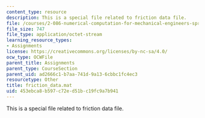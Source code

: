 ```yaml
---
content_type: resource
description: This is a special file related to friction data file.
file: /courses/2-086-numerical-computation-for-mechanical-engineers-spring-2013/453ebca8b597c72ed51bc19fc9a7b941_friction_data.mat
file_size: 747
file_type: application/octet-stream
learning_resource_types:
- Assignments
license: https://creativecommons.org/licenses/by-nc-sa/4.0/
ocw_type: OCWFile
parent_title: Assignments
parent_type: CourseSection
parent_uid: ad2666c1-b7aa-741d-9a13-6cbbc1fc4ec3
resourcetype: Other
title: friction_data.mat
uid: 453ebca8-b597-c72e-d51b-c19fc9a7b941
---
```

This is a special file related to friction data file.